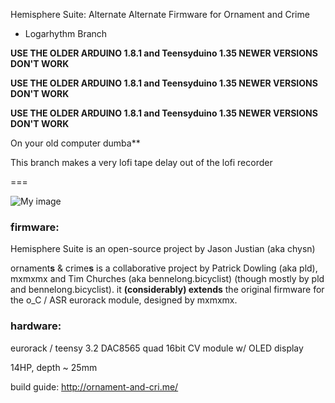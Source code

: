 Hemisphere Suite: Alternate Alternate Firmware for Ornament and Crime
 - Logarhythm Branch

**USE THE OLDER ARDUINO 1.8.1 and Teensyduino 1.35 NEWER VERSIONS DON'T WORK**

**USE THE OLDER ARDUINO 1.8.1 and Teensyduino 1.35 NEWER VERSIONS DON'T WORK**

**USE THE OLDER ARDUINO 1.8.1 and Teensyduino 1.35 NEWER VERSIONS DON'T WORK**

On your old computer dumba**

This branch makes a very lofi tape delay out of the lofi recorder



===

![My image](https://farm1.staticflickr.com/676/20090774694_b56e557693_b.jpg)


### firmware:

Hemisphere Suite is an open-source project by Jason Justian (aka chysn)

ornament**s** & crime**s** is a collaborative project by Patrick Dowling (aka pld), mxmxmx and Tim Churches (aka bennelong.bicyclist) (though mostly by pld and bennelong.bicyclist). it **(considerably) extends** the original firmware for the o_C / ASR eurorack module, designed by mxmxmx.

### hardware:

eurorack / teensy 3.2 DAC8565 quad 16bit CV module w/ OLED display

14HP, depth ~ 25mm

build guide: http://ornament-and-cri.me/

